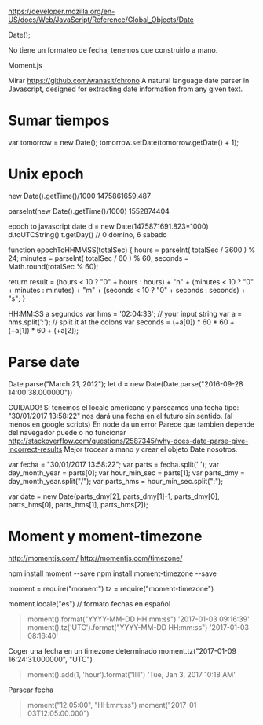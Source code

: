 https://developer.mozilla.org/en-US/docs/Web/JavaScript/Reference/Global_Objects/Date

Date();

No tiene un formateo de fecha, tenemos que construirlo a mano.

Moment.js

Mirar https://github.com/wanasit/chrono
A natural language date parser in Javascript, designed for extracting date information from any given text.




# Sumar tiempos
var tomorrow = new Date();
tomorrow.setDate(tomorrow.getDate() + 1);


# Unix epoch
new Date().getTime()/1000
1475861659.487

parseInt(new Date().getTime()/1000)
1552874404

epoch to javascript date
d = new Date(1475871691.823*1000)
d.toUTCString()
t.getDay() // 0 domino, 6 sabado


function epochToHHMMSS(totalSec) {
  hours = parseInt( totalSec / 3600 ) % 24;
  minutes = parseInt( totalSec / 60 ) % 60;
  seconds = Math.round(totalSec % 60);

  return result = (hours < 10 ? "0" + hours : hours) + "h" + (minutes < 10 ? "0" + minutes : minutes) + "m" + (seconds  < 10 ? "0" + seconds : seconds) + "s";
}


HH:MM:SS a segundos
var hms = '02:04:33';   // your input string
var a = hms.split(':'); // split it at the colons
var seconds = (+a[0]) * 60 * 60 + (+a[1]) * 60 + (+a[2]);



# Parse date
Date.parse("March 21, 2012");
let d = new Date(Date.parse("2016-09-28 14:00:38.000000"))

CUIDADO! Si tenemos el locale americano y parseamos una fecha tipo: "30/01/2017 13:58:22" nos dará una fecha en el futuro sin sentido. (al menos en google scripts)
En node da un error
Parece que tambien depende del navegador puede o no funcionar http://stackoverflow.com/questions/2587345/why-does-date-parse-give-incorrect-results
Mejor trocear a mano y crear el objeto Date nosotros.

var fecha = "30/01/2017 13:58:22";
var parts = fecha.split(' ');
var day_month_year = parts[0];
var hour_min_sec = parts[1];
var parts_dmy = day_month_year.split("/");
var parts_hms = hour_min_sec.split(":");

var date = new Date(parts_dmy[2], parts_dmy[1]-1, parts_dmy[0], parts_hms[0], parts_hms[1], parts_hms[2]);


# Moment y moment-timezone
http://momentjs.com/
http://momentjs.com/timezone/

npm install moment --save
npm install moment-timezone --save


moment = require("moment")
tz = require("moment-timezone")

moment.locale("es") // formato fechas en español

> moment().format("YYYY-MM-DD HH:mm:ss")
'2017-01-03 09:16:39'
> moment().tz('UTC').format("YYYY-MM-DD HH:mm:ss")
'2017-01-03 08:16:40'

Coger una fecha en un timezone determinado
moment.tz("2017-01-09 16:24:31.000000", "UTC")


> moment().add(1, 'hour').format("llll")
'Tue, Jan 3, 2017 10:18 AM'

Parsear fecha
> moment("12:05:00", "HH:mm:ss")
moment("2017-01-03T12:05:00.000")
